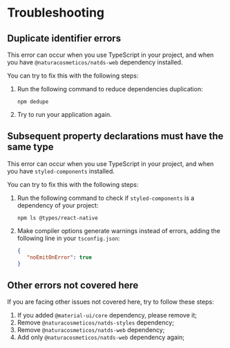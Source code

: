 # Troubleshooting

## Duplicate identifier errors

This error can occur when you use TypeScript in your project,
and when you have `@naturacosmeticos/natds-web` dependency installed.

You can try to fix this with the following steps:

1. Run the following command to reduce dependencies duplication:

   ```shell script
   npm dedupe
   ```

2. Try to run your application again.

## Subsequent property declarations must have the same type

This error can occur when you use TypeScript in your project,
and when you have `styled-components` installed.

You can try to fix this with the following steps:

1. Run the following command to check if `styled-components` is a dependency of your project:

   ```shell script
   npm ls @types/react-native
   ```

2. Make compiler options generate warnings instead of errors,
   adding the following line in your `tsconfig.json`:

   ```json
   {
      "noEmitOnError": true
   }
   ```

## Other errors not covered here

If you are facing other issues not covered here, try to follow these steps:

1. If you added `@material-ui/core` dependency, please remove it;
2. Remove `@naturacosmeticos/natds-styles` dependency;
3. Remove `@naturacosmeticos/natds-web` dependency;
4. Add only `@naturacosmeticos/natds-web` dependency again;
